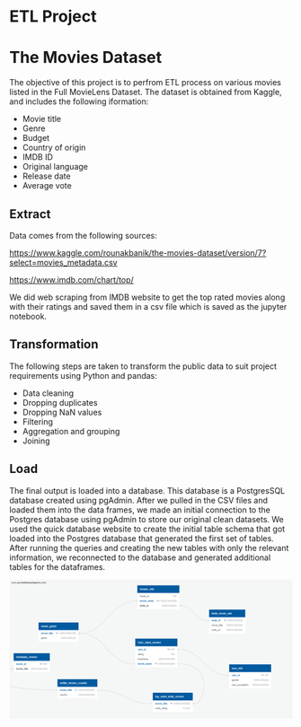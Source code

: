 # ETL Project
# The Movies Dataset

The objective of this project is to perfrom ETL process on various movies listed in the Full MovieLens Dataset. The dataset is obtained from Kaggle, and includes the following iformation:

* Movie title
* Genre
* Budget
* Country of origin
* IMDB ID
* Original language
* Release date
* Average vote

## Extract

Data comes from the following sources:

https://www.kaggle.com/rounakbanik/the-movies-dataset/version/7?select=movies_metadata.csv

https://www.imdb.com/chart/top/


We did web scraping from IMDB website to get the top rated movies along with their ratings and saved them in a csv file which is saved as the jupyter notebook.

## Transformation

The following steps are taken to transform the public data to suit project requirements using Python and pandas:

* Data cleaning
* Dropping duplicates
* Dropping NaN values
* Filtering
* Aggregation and grouping
* Joining


## Load

The final output is loaded into a database. This database is a PostgresSQL database created using pgAdmin. After we pulled in the CSV files and loaded them into the data frames, we made an initial connection to the Postgres database using pgAdmin to store our original clean datasets. We used the quick database website to create the initial table schema that got loaded into the Postgres database that generated the first set of tables. After running the queries and creating the new tables with only the relevant information, we reconnected to the database and generated additional tables for the dataframes.

![table shema](Images/table_schema.png)

